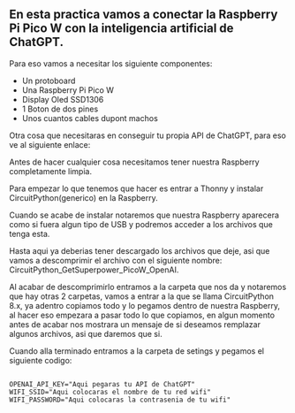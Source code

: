 ## En esta practica vamos a conectar la Raspberry Pi Pico W con la inteligencia artificial de ChatGPT.

Para eso vamos a necesitar los siguiente componentes:

- Un protoboard
- Una Raspberry Pi Pico W
- Display Oled SSD1306
- 1 Boton de dos pines
- Unos cuantos cables dupont machos

Otra cosa que necesitaras en conseguir tu propia API de ChatGPT, para eso ve al siguiente enlace:

Antes de hacer cualquier cosa necesitamos tener nuestra Raspberry completamente limpia.

Para empezar lo que tenemos que hacer es entrar a Thonny y instalar CircuitPython(generico) en la Raspberry.

Cuando se acabe de instalar notaremos que nuestra Raspberry aparecera como si fuera algun tipo de USB y podremos acceder a los archivos que tenga esta.

Hasta aqui ya deberias tener descargado los archivos que deje, asi que vamos a descomprimir el archivo con el siguiente nombre: CircuitPython_GetSuperpower_PicoW_OpenAI.

Al acabar de descomprimirlo entramos a la carpeta que nos da y notaremos que hay otras 2 carpetas, vamos a entrar a la que se llama CircuitPython 8.x, ya adentro copiamos todo y lo pegamos dentro de nuestra Raspberry, al hacer eso empezara a pasar todo lo que copiamos, en algun momento antes de acabar nos mostrara un mensaje de si deseamos remplazar algunos archivos, asi que daremos que si.

Cuando alla terminado entramos a la carpeta de setings y pegamos el siguiente codigo:

```

OPENAI_API_KEY="Aqui pegaras tu API de ChatGPT"
WIFI_SSID="Aqui colocaras el nombre de tu red wifi"
WIFI_PASSWORD="Aqui colocaras la contrasenia de tu wifi"

```

